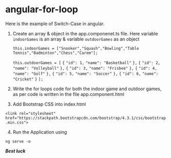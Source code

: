 # angular-for-loop

Here is the example of Switch-Case in angular.

1. Create an array & object in the app.componenet.ts file.
Here variable `indoorGames` is an array & variable `outdoorGames` as an object

   `this.indoorGames = ["Snooker","Squash","Bowling","Table Tennis","Badminton","Chess","Carem"];`
    
    `this.outdoorGames = [`
      `{`
        `"id": 1,`
        `"name": "Basketball"`
      `},`
      `{`
        `"id": 2,`
        `"name": "Volleyball"`
      `},`
      `{`
        `"id": 3,`
        `"name": "Frisbee"`
      `},`
      `{`
        `"id": 4,`
        `"name": "Golf"`
      `},`
      `{`
        `"id": 5,`
        `"name": "Soccer"`
      `},`
      `{`
        `"id": 6,`
        `"name": "Cricket"`
      `}`
    `]; `

2. Write the for loops code for both the indoor game and outdoor games, as per code is written in the file app.component.html

3. Add Bootstrap CSS into index.html

`<link rel="stylesheet" href="https://stackpath.bootstrapcdn.com/bootstrap/4.3.1/css/bootstrap.min.css">`

4. Run the Application using

`ng serve -o`

_**Best luck**_